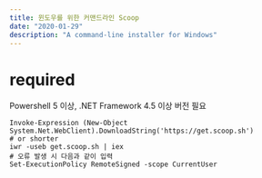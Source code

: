 ```yaml
---
title: 윈도우를 위한 커맨드라인 Scoop
date: "2020-01-29"
description: "A command-line installer for Windows"
---
```


# required
Powershell 5 이상, .NET Framework 4.5 이상 버전 필요
```
Invoke-Expression (New-Object System.Net.WebClient).DownloadString('https://get.scoop.sh')
# or shorter
iwr -useb get.scoop.sh | iex
# 오류 발생 시 다음과 같이 입력
Set-ExecutionPolicy RemoteSigned -scope CurrentUser
```